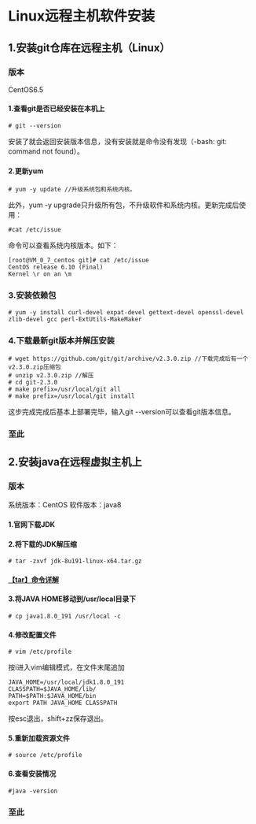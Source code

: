 # Linux远程主机软件安装 #
## 1.安装git仓库在远程主机（Linux） ##
### 版本 ###
CentOS6.5
#### 1.查看git是否已经安装在本机上 ####
	# git --version
安装了就会返回安装版本信息，没有安装就是命令没有发现（-bash: git: command not found）。
#### 2.更新yum ####
	# yum -y update //升级系统包和系统内核。
此外，yum -y upgrade只升级所有包，不升级软件和系统内核。更新完成后使用：

	#cat /etc/issue

命令可以查看系统内核版本。如下：

	[root@VM_0_7_centos git]# cat /etc/issue
	CentOS release 6.10 (Final)
	Kernel \r on an \m

### 3.安装依赖包 ###
	# yum -y install curl-devel expat-devel gettext-devel openssl-devel zlib-devel gcc perl-ExtUtils-MakeMaker
### 4.下载最新git版本并解压安装 ###
	# wget https://github.com/git/git/archive/v2.3.0.zip //下载完成后有一个v2.3.0.zip压缩包
	# unzip v2.3.0.zip //解压
	# cd git-2.3.0
	# make prefix=/usr/local/git all
	# make prefix=/usr/local/git install
这步完成完成后基本上部署完毕，输入git --version可以查看git版本信息。
### 至此 ###
## 2.安装java在远程虚拟主机上 ##
### 版本 ###
系统版本：CentOS
软件版本：java8
#### 1.官网下载JDK ####
#### 2.将下载的JDK解压缩 ####
	# tar -zxvf jdk-8u191-linux-x64.tar.gz
#### [【tar】命令详解]() ####
#### 3.将JAVA HOME移动到/usr/local目录下 ####
	# cp java1.8.0_191 /usr/local -c
#### 4.修改配置文件 ####
	# vim /etc/profile
按i进入vim编辑模式，在文件末尾追加

	JAVA_HOME=/usr/local/jdk1.8.0_191
	CLASSPATH=$JAVA_HOME/lib/
	PATH=$PATH:$JAVA_HOME/bin
	export PATH JAVA_HOME CLASSPATH
按esc退出，shift+zz保存退出。
#### 5.重新加载资源文件 ####
	# source /etc/profile
#### 6.查看安装情况 ####
	#java -version
### 至此 ###
